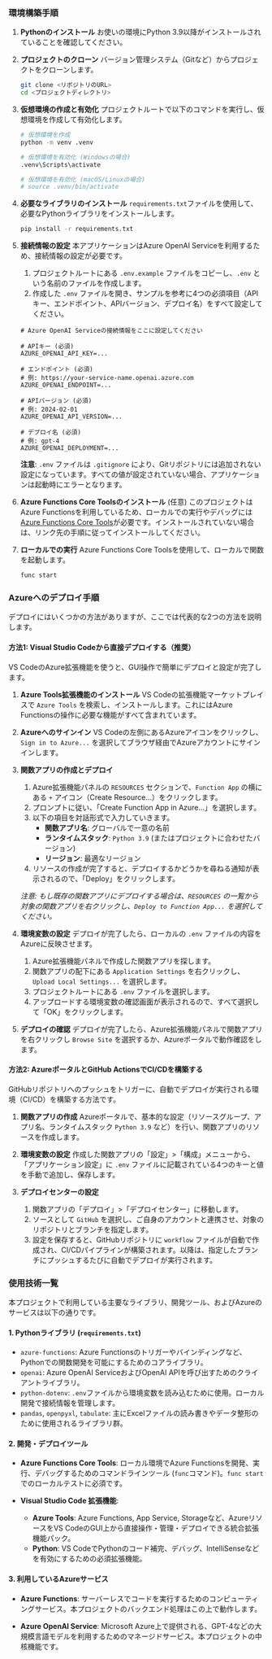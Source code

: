 ### **環境構築手順**

1.  **Pythonのインストール**
    お使いの環境にPython 3.9以降がインストールされていることを確認してください。

2.  **プロジェクトのクローン**
    バージョン管理システム（Gitなど）からプロジェクトをクローンします。
    ```bash
    git clone <リポジトリのURL>
    cd <プロジェクトディレクトリ>
    ```

3.  **仮想環境の作成と有効化**
    プロジェクトルートで以下のコマンドを実行し、仮想環境を作成して有効化します。
    ```bash
    # 仮想環境を作成
    python -m venv .venv

    # 仮想環境を有効化 (Windowsの場合)
    .venv\Scripts\activate

    # 仮想環境を有効化 (macOS/Linuxの場合)
    # source .venv/bin/activate
    ```

4.  **必要なライブラリのインストール**
    `requirements.txt`ファイルを使用して、必要なPythonライブラリをインストールします。
    ```bash
    pip install -r requirements.txt
    ```

5.  **接続情報の設定**
    本アプリケーションはAzure OpenAI Serviceを利用するため、接続情報の設定が必要です。
    
    1. プロジェクトルートにある `.env.example` ファイルをコピーし、`.env` という名前のファイルを作成します。
    2. 作成した `.env` ファイルを開き、サンプルを参考に4つの必須項目（APIキー、エンドポイント、APIバージョン、デプロイ名）をすべて設定してください。
    
    ```.env
    # Azure OpenAI Serviceの接続情報をここに設定してください

    # APIキー (必須)
    AZURE_OPENAI_API_KEY=...

    # エンドポイント (必須)
    # 例: https://your-service-name.openai.azure.com
    AZURE_OPENAI_ENDPOINT=...

    # APIバージョン (必須)
    # 例: 2024-02-01
    AZURE_OPENAI_API_VERSION=...

    # デプロイ名 (必須)
    # 例: gpt-4
    AZURE_OPENAI_DEPLOYMENT=...
    ```
    
    **注意**: `.env` ファイルは `.gitignore` により、Gitリポジトリには追加されない設定になっています。すべての値が設定されていない場合、アプリケーションは起動時にエラーとなります。

6.  **Azure Functions Core Toolsのインストール** (任意)
    このプロジェクトはAzure Functionsを利用しているため、ローカルでの実行やデバッグには[Azure Functions Core Tools](https://learn.microsoft.com/ja-jp/azure/azure-functions/functions-run-local)が必要です。インストールされていない場合は、リンク先の手順に従ってインストールしてください。

7.  **ローカルでの実行**
    Azure Functions Core Toolsを使用して、ローカルで関数を起動します。
    ```bash
    func start
    ```

### **Azureへのデプロイ手順**

デプロイにはいくつかの方法がありますが、ここでは代表的な2つの方法を説明します。

#### **方法1: Visual Studio Codeから直接デプロイする（推奨）**

VS CodeのAzure拡張機能を使うと、GUI操作で簡単にデプロイと設定が完了します。

1.  **Azure Tools拡張機能のインストール**
    VS Codeの拡張機能マーケットプレイスで `Azure Tools` を検索し、インストールします。これにはAzure Functionsの操作に必要な機能がすべて含まれています。

2.  **Azureへのサインイン**
    VS Codeの左側にあるAzureアイコンをクリックし、`Sign in to Azure...` を選択してブラウザ経由でAzureアカウントにサインインします。

3.  **関数アプリの作成とデプロイ**
    1.  Azure拡張機能パネルの `RESOURCES` セクションで、`Function App` の横にある `+` アイコン（Create Resource...）をクリックします。
    2.  プロンプトに従い、「Create Function App in Azure...」を選択します。
    3.  以下の項目を対話形式で入力していきます。
        -   **関数アプリ名**: グローバルで一意の名前
        -   **ランタイムスタック**: `Python 3.9` (またはプロジェクトに合わせたバージョン)
        -   **リージョン**: 最適なリージョン
    4.  リソースの作成が完了すると、デプロイするかどうかを尋ねる通知が表示されるので、「Deploy」をクリックします。
    
    *注意: もし既存の関数アプリにデプロイする場合は、`RESOURCES` の一覧から対象の関数アプリを右クリックし、`Deploy to Function App...` を選択してください。*

4.  **環境変数の設定**
    デプロイが完了したら、ローカルの `.env` ファイルの内容をAzureに反映させます。
    1.  Azure拡張機能パネルで作成した関数アプリを探します。
    2.  関数アプリの配下にある `Application Settings` を右クリックし、`Upload Local Settings...` を選択します。
    3.  プロジェクトルートにある `.env` ファイルを選択します。
    4.  アップロードする環境変数の確認画面が表示されるので、すべて選択して「OK」をクリックします。

5.  **デプロイの確認**
    デプロイが完了したら、Azure拡張機能パネルで関数アプリを右クリックし `Browse Site` を選択するか、Azureポータルで動作確認をします。


#### **方法2: AzureポータルとGitHub ActionsでCI/CDを構築する**

GitHubリポジトリへのプッシュをトリガーに、自動でデプロイが実行される環境（CI/CD）を構築する方法です。

1.  **関数アプリの作成**
    Azureポータルで、基本的な設定（リソースグループ、アプリ名、ランタイムスタック `Python 3.9` など）を行い、関数アプリのリソースを作成します。

2.  **環境変数の設定**
    作成した関数アプリの「設定」>「構成」メニューから、「アプリケーション設定」に `.env` ファイルに記載されている4つのキーと値を手動で追加し、保存します。

3.  **デプロイセンターの設定**
    1.  関数アプリの「デプロイ」>「デプロイセンター」に移動します。
    2.  ソースとして `GitHub` を選択し、ご自身のアカウントと連携させ、対象のリポジトリとブランチを指定します。
    3.  設定を保存すると、GitHubリポジトリに `workflow` ファイルが自動で作成され、CI/CDパイプラインが構築されます。以降は、指定したブランチにプッシュするたびに自動でデプロイが実行されます。

### **使用技術一覧**

本プロジェクトで利用している主要なライブラリ、開発ツール、およびAzureのサービスは以下の通りです。

#### **1. Pythonライブラリ (`requirements.txt`)**

-   `azure-functions`: Azure Functionsのトリガーやバインディングなど、Pythonでの関数開発を可能にするためのコアライブラリ。
-   `openai`: Azure OpenAI ServiceおよびOpenAI APIを呼び出すためのクライアントライブラリ。
-   `python-dotenv`: `.env`ファイルから環境変数を読み込むために使用。ローカル開発で接続情報を管理します。
-   `pandas`, `openpyxl`, `tabulate`: 主にExcelファイルの読み書きやデータ整形のために使用されるライブラリ群。

#### **2. 開発・デプロイツール**

-   **Azure Functions Core Tools**:
    ローカル環境でAzure Functionsを開発、実行、デバッグするためのコマンドラインツール (`func`コマンド)。`func start`でのローカルテストに必須です。

-   **Visual Studio Code 拡張機能**:
    -   **Azure Tools**: Azure Functions, App Service, Storageなど、AzureリソースをVS CodeのGUI上から直接操作・管理・デプロイできる統合拡張機能パック。
    -   **Python**: VS CodeでPythonのコード補完、デバッグ、IntelliSenseなどを有効にするための必須拡張機能。

#### **3. 利用しているAzureサービス**

-   **Azure Functions**:
    サーバーレスでコードを実行するためのコンピューティングサービス。本プロジェクトのバックエンド処理はこの上で動作します。

-   **Azure OpenAI Service**:
    Microsoft Azure上で提供される、GPT-4などの大規模言語モデルを利用するためのマネージドサービス。本プロジェクトの中核機能です。